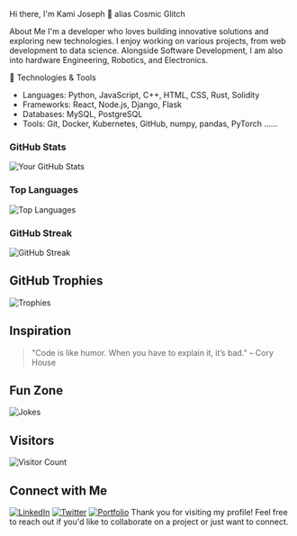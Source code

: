 Hi there, I'm Kami Joseph 👋 alias Cosmic Glitch

About Me
I'm a developer who loves building innovative solutions and exploring new technologies. I enjoy working on various projects, from web development to data science.
Alongside Software Development, I am also into hardware Engineering, Robotics, and Electronics.

🔧 Technologies & Tools
- Languages: Python, JavaScript, C++, HTML, CSS, Rust, Solidity
- Frameworks: React, Node.js, Django, Flask
- Databases: MySQL, PostgreSQL
- Tools: Git, Docker, Kubernetes, GitHub, numpy, pandas, PyTorch ......

### GitHub Stats
![Your GitHub Stats](https://github-readme-stats.vercel.app/api?username=kamijoseph&show_icons=true&theme=radical)
### Top Languages
![Top Languages](https://github-readme-stats.vercel.app/api/top-langs/?username=kamijoseph&layout=compact&theme=radical)
### GitHub Streak
![GitHub Streak](https://streak-stats.demolab.com/?user=kamijoseph&theme=radical)
## GitHub Trophies
![Trophies](https://github-profile-trophy.vercel.app/?username=kamijoseph&theme=radical)

## Inspiration
> "Code is like humor. When you have to explain it, it’s bad." – Cory House

## Fun Zone
![Jokes](https://readme-jokes.vercel.app/api)

## Visitors
![Visitor Count](https://komarev.com/ghpvc/?username=kamijoseph&color=blue)

## Connect with Me
[![LinkedIn](https://img.shields.io/badge/LinkedIn-0077B5?style=for-the-badge&logo=linkedin&logoColor=white)](https://linkedin.com/in/kamijoseph)
[![Twitter](https://img.shields.io/badge/Twitter-1DA1F2?style=for-the-badge&logo=twitter&logoColor=white)](https://twitter.com/thestringglitch)
[![Portfolio](https://img.shields.io/badge/Portfolio-000000?style=for-the-badge&logo=About.me&logoColor=white)](https://yourportfolio.com)
Thank you for visiting my profile! Feel free to reach out if you'd like to collaborate on a project or just want to connect.
